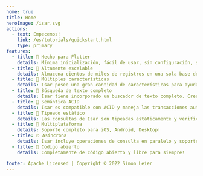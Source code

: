 ```yaml
---
home: true
title: Home
heroImage: /isar.svg
actions:
  - text: Empecemos!
    link: /es/tutorials/quickstart.html
    type: primary
features:
  - title: 💙 Hecho para Flutter
    details: Mínima inicialización, fácil de usar, sin configuración, sin repetición. Solo agrega algunas líneas de código para comenzar.
  - title: 🚀 Altamente escalable
    details: Almacena cientos de miles de registros en una sola base de datos NoSQL y consúltalos de forma eficiente y asíncrona.
  - title: 🍭 Múltiples características
    details: Isar posee una gran cantidad de características para ayudarte a administrar tus datos. Índices compuestos y multi-entrada, modificadores de consultas, soporte para JSON, y mucho más.
  - title: 🔎 Búsqueda de texto completo
    details: Isar tiene incorporado un buscador de texto completo. Crea un índice multi-entrada y busca texto de forma fácil.
  - title: 🧪 Semántica ACID
    details: Isar es compatible con ACID y maneja las transacciones automáticamente. Retrocede los cambios en caso de error.
  - title: 💃 Tipeado estático
    details: Las consultas de Isar son tipeadas estáticamente y verificadas en tiempo de compilación. No hay necesidad de preocuparse por errores en tiempo de ejecución.
  - title: 📱 Multiplataforma
    details: Soporte completo para iOS, Android, Desktop!
  - title: ⏱ Asíncrona
    details: Isar incluye operaciones de consulta en paralelo y soporte multi-isolate.
  - title: 🦄 Código abierto
    details: Completamente de código abierto y libre para siempre!

footer: Apache Licensed | Copyright © 2022 Simon Leier
---
```

